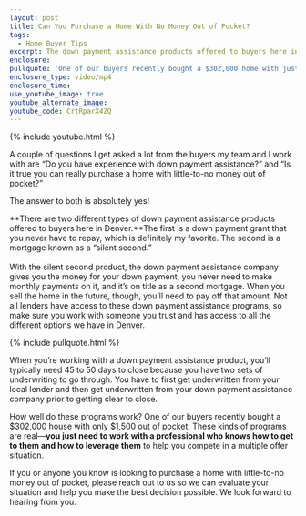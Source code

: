 ```yaml
---
layout: post
title: Can You Purchase a Home With No Money Out of Pocket?
tags:
  - Home Buyer Tips
excerpt: The down payment assistance products offered to buyers here in Denver are very beneficial. You just need to work with a professional who knows how to use them.
enclosure:
pullquote: 'One of our buyers recently bought a $302,000 home with just $1,500 out of pocket.'
enclosure_type: video/mp4
enclosure_time:
use_youtube_image: true
youtube_alternate_image:
youtube_code: CrtRparX4ZQ
---
```



{% include youtube.html %}

A couple of questions I get asked a lot from the buyers my team and I work with are “Do you have experience with down payment assistance?” and “Is it true you can really purchase a home with little-to-no money out of pocket?”

The answer to both is absolutely yes!

**There are two different types of down payment assistance products offered to buyers here in Denver.**The first is a down payment grant that you never have to repay, which is definitely my favorite. The second is a mortgage known as a “silent second.”
<br>
<br>With the silent second product, the down payment assistance company gives you the money for your down payment, you never need to make monthly payments on it, and it’s on title as a second mortgage. When you sell the home in the future, though, you’ll need to pay off that amount. Not all lenders have access to these down payment assistance programs, so make sure you work with someone you trust and has access to all the different options we have in Denver.

{% include pullquote.html %}

When you’re working with a down payment assistance product, you’ll typically need 45 to 50 days to close because you have two sets of underwriting to go through. You have to first get underwritten from your local lender and then get underwritten from your down payment assistance company prior to getting clear to close.

How well do these programs work? One of our buyers recently bought a $302,000 house with only $1,500 out of pocket. These kinds of programs are real—**you just need to work with a professional who knows how to get to them and how to leverage them** to help you compete in a multiple offer situation.

If you or anyone you know is looking to purchase a home with little-to-no money out of pocket, please reach out to us so we can evaluate your situation and help you make the best decision possible. We look forward to hearing from you.